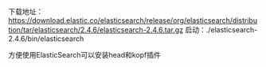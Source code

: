 
下载地址：https://download.elastic.co/elasticsearch/release/org/elasticsearch/distribution/tar/elasticsearch/2.4.6/elasticsearch-2.4.6.tar.gz
启动：./elasticsearch-2.4.6/bin/elasticsearch

方便使用ElasticSearch可以安装head和kopf插件